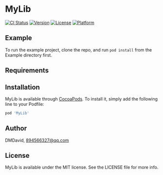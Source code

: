 # MyLib

[![CI Status](http://img.shields.io/travis/DMDavid/MyLib.svg?style=flat)](https://travis-ci.org/DMDavid/MyLib)
[![Version](https://img.shields.io/cocoapods/v/MyLib.svg?style=flat)](http://cocoapods.org/pods/MyLib)
[![License](https://img.shields.io/cocoapods/l/MyLib.svg?style=flat)](http://cocoapods.org/pods/MyLib)
[![Platform](https://img.shields.io/cocoapods/p/MyLib.svg?style=flat)](http://cocoapods.org/pods/MyLib)

## Example

To run the example project, clone the repo, and run `pod install` from the Example directory first.

## Requirements

## Installation

MyLib is available through [CocoaPods](http://cocoapods.org). To install
it, simply add the following line to your Podfile:

```ruby
pod 'MyLib'
```

## Author

DMDavid, 894566327@qq.com

## License

MyLib is available under the MIT license. See the LICENSE file for more info.
